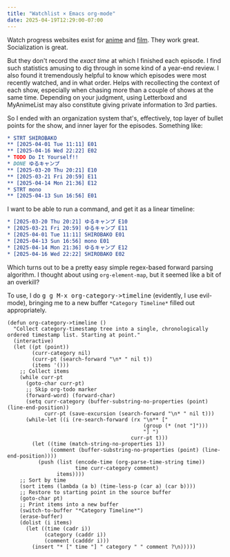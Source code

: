 ```yaml
---
title: "Watchlist × Emacs org-mode"
date: 2025-04-19T12:29:00-07:00
---
```


Watch progress websites exist for [anime](https://myanimelist.net) and [film](https://letterboxd.com). They work great. Socialization is great.

But they don't record the _exact time_ at which I finished each episode. I find such statistics amusing to dig through in some kind of a year-end review. I also found it tremendously helpful to know which episodes were most recently watched, and in what order. Helps with recollecting the context of each show, especially when chasing more than a couple of shows at the same time.
Depending on your judgment, using Letterboxd and MyAnimeList may also constitute giving private information to 3rd parties.

So I ended with an organization system that's, effectively, top layer of bullet points for the show, and inner layer for the episodes. Something like:

```org
* STRT SHIROBAKO
** [2025-04-01 Tue 11:11] E01
** [2025-04-16 Wed 22:22] E02
* TODO Do It Yourself!!
* DONE ゆるキャンプ
** [2025-03-20 Thu 20:21] E10
** [2025-03-21 Fri 20:59] E11
** [2025-04-14 Mon 21:36] E12
* STRT mono
** [2025-04-13 Sun 16:56] E01
```

I want to be able to run a command, and get it as a linear timeline:

```org
* [2025-03-20 Thu 20:21] ゆるキャンプ E10
* [2025-03-21 Fri 20:59] ゆるキャンプ E11
* [2025-04-01 Tue 11:11] SHIROBAKO E01
* [2025-04-13 Sun 16:56] mono E01
* [2025-04-14 Mon 21:36] ゆるキャンプ E12
* [2025-04-16 Wed 22:22] SHIROBAKO E02
```

Which turns out to be a pretty easy simple regex-based forward parsing algorithm. I thought about using `org-element-map`, but it seemed like a bit of an overkill?

To use, I do <kbd>g g M-x org-category->timeline</kbd> (evidently, I use evil-mode), bringing me to a new buffer `*Category Timeline*` filled out appropriately.

```emacs-lisp
(defun org-category->timeline ()
  "Collect category-timestamp tree into a single, chronologically
ordered timestamp list. Starting at point."
  (interactive)
  (let ((pt (point))
        (curr-category nil)
        (curr-pt (search-forward "\n* " nil t))
        (items '()))
    ;; Collect items
    (while curr-pt
      (goto-char curr-pt)
      ;; Skip org-todo marker
      (forward-word) (forward-char)
      (setq curr-category (buffer-substring-no-properties (point) (line-end-position))
            curr-pt (save-excursion (search-forward "\n* " nil t)))
      (while-let ((i (re-search-forward (rx "\n** ["
                                            (group (* (not "]")))
                                            "] ")
                                        curr-pt t)))
        (let ((time (match-string-no-properties 1))
              (comment (buffer-substring-no-properties (point) (line-end-position))))
          (push (list (encode-time (org-parse-time-string time))
                      time curr-category comment)
                items))))
    ;; Sort by time
    (sort items (lambda (a b) (time-less-p (car a) (car b))))
    ;; Restore to starting point in the source buffer
    (goto-char pt)
    ;; Print items into a new buffer
    (switch-to-buffer "*Category Timeline*")
    (erase-buffer)
    (dolist (i items)
      (let ((time (cadr i))
            (category (caddr i))
            (comment (cadddr i)))
        (insert "* [" time "] " category " " comment ?\n)))))
```
